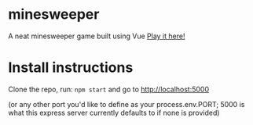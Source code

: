 # minesweeper
A neat minesweeper game built using Vue
[Play it here!](https://minesweeper-influx.herokuapp.com/)

# Install instructions
Clone the repo, run: `npm start`
and go to [http://localhost:5000](http://localhost:5000)

(or any other port you'd like to define as your process.env.PORT; 5000 is what this express server currently defaults to if none is provided)
